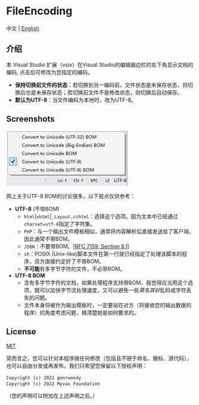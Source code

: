 # FileEncoding

中文 | [English](./README.md)

## 介绍
本 Visual Studio 扩展（vsix）在Visual Studio的编辑器边栏的右下角显示文档的编码, 点击后可修改为您指定的编码。

- **保持切换前文件的状态**：若切换到另一编码前，文件状态是未保存状态，则切换后也是未保存状态；若切换前文件不是修改状态，则切换后自动保存。
- **默认为UTF-8**：当文件编码为本地时，改为UTF-8。

## Screenshots

![Preview](docs/screenshots/Preview.png?raw=true "Preview")

网上关于UTF-8 BOM的讨论很多，以下观点仅供参考：
- **UTF-8** (不带BOM)
    - `html`|`xhtml`|`_Layout.cshtml`：选择这个选项。因为文本中已经通过`charset=utf-8`指定了字符集。
    - `PHP`：与一个输出文件模板相似，通常将内容解析后直接发送给了客户端，因此通常不带BOM。
    - `JSON`：不要带BOM。[[RFC 7159, Section 8.1]](https://www.rfc-editor.org/rfc/rfc7159#section-8.1)
    - `sh`：POSIX (Unix-like)脚本文件在第一行就已经指定了处理该脚本的程序，双方直接约定好了不带BOM。
    - **不可能**有多字节字符的文件，不必带BOM。
- **UTF-8 BOM**
    - 含有多字节字符的文档，如果处理程序支持带BOM，我觉得应当用这个选项，既可以加快字节流处理速度，又可以避免一些*莫名其妙*乱码或字符丢失的问题。
    - 文件本身将被作为输出模板时，一定要站在对方（将接收您的输出数据的程序）的角度考虑问题，搞清楚她是如何要求的。

## License
[MIT](LICENSE.txt)

简而言之，您可以针对本程序做任何修改（包括且不限于命名、徽标、源代码），也可以自由分发或再发布。我们只希望您保留以下授权声明：
```
Copyright (c) 2021 genrwoody
Copyright (c) 2022 Myvas Foundation
```
（您的声明可以附加在上述声明之后。）